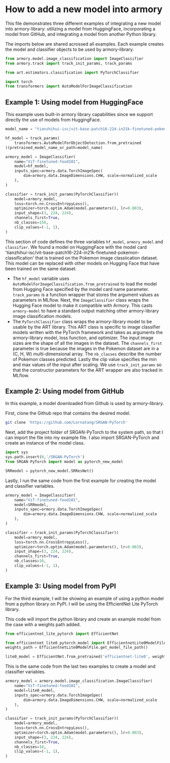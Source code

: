 # How to add a new model into armory
This file demonstrates three different examples of integrating a new model into armory-library: utilizing a model from HuggingFace, incorporating a model from GitHub, and integrating a model from another Python library.

The imports below are shared acrossed all examples. Each example creates the model and classifier objects to be used by armory-library.

```python
from armory.model.image_classification import ImageClassifier
from armory.track import track_init_params, track_params

from art.estimators.classification import PyTorchClassifier

import torch
from transformers import AutoModelForImageClassification
```

## Example 1: Using model from HuggingFace
This example uses built-in armory library capabilities since we support directly the use of models from HuggingFace.
```python 
model_name = "tianzhihui-isc/vit-base-patch16-224-in21k-finetuned-pokemon-classification"

hf_model = track_params(
    transformers.AutoModelForObjectDetection.from_pretrained
)(pretrained_model_name_or_path=model_name)

armory_model = ImageClassifier(
    name="ViT-finetuned-food101",
    model=hf_model,
    inputs_spec=armory.data.TorchImageSpec(
        dim=armory.data.ImageDimensions.CHW, scale=normalized_scale
    ),
)

classifier = track_init_params(PyTorchClassifier)(
    model=armory_model,
    loss=torch.nn.CrossEntropyLoss(),
    optimizer=torch.optim.Adam(model.parameters(), lr=0.003),
    input_shape=(3, 224, 224),
    channels_first=True,
    nb_classes=150,
    clip_values=(-1, 1),
)
```
This section of code defines the three variables `hf_model`, `armory_model` and `classifier`. We found a model on HuggingFace with the model card 'tianzhihui-isc/vit-base-patch16-224-in21k-finetuned-pokemon-classification' that is trained on the Pokemon image classiication dataset. This model can be replaced with other models on Hugging Face that have been trained on the same dataset.
- The `hf_model` variable uses `AutoModelForImageClassification.from_pretrained` to load the model from Hugging Face specified by the model card name parameter.
    `track_params` is a function wrapper that stores the argument values as parameters in MLflow. Next, the `ImageClassifier` class wraps the Hugging Face model
     to make it compatible with Armory. This casts `armory-model` to have a standard output matching other armory-library image classification models.
- The `PyTorchClassifier` class wraps the armory-library model to be usable by the ART library. This ART class is specific to image classifier models written
     with the PyTorch framework and takes as arguments the armory-library model, loss function, and optimizer. The input image sizes are the shape of all the images
     in the dataset. The `channels_first` parameter is true because the images in the Pokemon dataset are in a (C, H, W) multi-dimensional array. The `nb_classes`
     describe the number of Pokemon classes predicted. Lastly the clip value specifies the min and max values of the input after scaling. We use `track_init_params`
     so that the constructor parameters for the ART wrapper are also tracked in MLflow.

## Example 2: Using model from GitHub
In this example, a model downloaded from Github is used by armory-library.

First, clone the Github repo that contains the desired model.
```bash
git clone 'https://github.com/Lornatang/SRGAN-PyTorch'
```

Next, add the project folder of SRGAN-PyTorch to the system path, so that I can import the file into my example file. I also import SRGAN-PyTorch and create an instance of the model class.
```python
import sys
sys.path.insert(0,'/SRGAN-PyTorch')
from SRGAN-PyTorch import model as pytorch_new_model

SRRmodel = pytorch_new_model.SRResNet()
```

Lastly, I run the same code from the first example for creating the model and classifier variables.
```python
armory_model = ImageClassifier(
    name="ViT-finetuned-food101",
    model=SRRmodel,
    inputs_spec=armory.data.TorchImageSpec(
        dim=armory.data.ImageDimensions.CHW, scale=normalized_scale
    ),
)

classifier = track_init_params(PyTorchClassifier)(
    model=armory_model,
    loss=torch.nn.CrossEntropyLoss(),
    optimizer=torch.optim.Adam(model.parameters(), lr=0.003),
    input_shape=(3, 224, 224),
    channels_first=True,
    nb_classes=10,
    clip_values=(-1, 1),
)
```

## Example 3: Using model from PyPI
For the third example, I will be showing an example of using a python model from a python library on PyPI. I will be using the EfficientNet Lite PyTorch library.

This code will import the python library and create an example model from the case with a weights path added.
```python
from efficientnet_lite_pytorch import EfficientNet

from efficientnet_lite0_pytorch_model import EfficientnetLite0ModelFile
weights_path = EfficientnetLite0ModelFile.get_model_file_path()

lite0_model = EfficientNet.from_pretrained('efficientnet-lite0', weights_path = weights_path )
```

This is the same code from the last two examples to create a model and classifier variables.
```python
armory_model = armory.model.image_classification.ImageClassifier(
    name="ViT-finetuned-food101",
    model=lite0_model,
    inputs_spec=armory.data.TorchImageSpec(
        dim=armory.data.ImageDimensions.CHW, scale=normalized_scale
    ),
)

classifier = track_init_params(PyTorchClassifier)(
    model=armory_model,
    loss=torch.nn.CrossEntropyLoss(),
    optimizer=torch.optim.Adam(model.parameters(), lr=0.003),
    input_shape=(3, 224, 224),
    channels_first=True,
    nb_classes=10,
    clip_values=(-1, 1),
)

```
